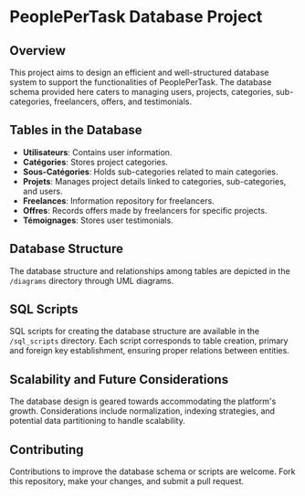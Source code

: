 # PeoplePerTask Database Project

## Overview

This project aims to design an efficient and well-structured database system to support the functionalities of PeoplePerTask. The database schema provided here caters to managing users, projects, categories, sub-categories, freelancers, offers, and testimonials.

## Tables in the Database

- **Utilisateurs**: Contains user information.
- **Catégories**: Stores project categories.
- **Sous-Catégories**: Holds sub-categories related to main categories.
- **Projets**: Manages project details linked to categories, sub-categories, and users.
- **Freelances**: Information repository for freelancers.
- **Offres**: Records offers made by freelancers for specific projects.
- **Témoignages**: Stores user testimonials.

## Database Structure

The database structure and relationships among tables are depicted in the `/diagrams` directory through UML diagrams.

## SQL Scripts

SQL scripts for creating the database structure are available in the `/sql_scripts` directory. Each script corresponds to table creation, primary and foreign key establishment, ensuring proper relations between entities.

## Scalability and Future Considerations

The database design is geared towards accommodating the platform's growth. Considerations include normalization, indexing strategies, and potential data partitioning to handle scalability.

## Contributing

Contributions to improve the database schema or scripts are welcome. Fork this repository, make your changes, and submit a pull request.
